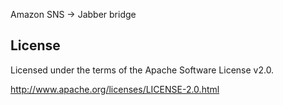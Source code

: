 Amazon SNS -> Jabber bridge

## License

Licensed under the terms of the Apache Software License v2.0. 

http://www.apache.org/licenses/LICENSE-2.0.html
